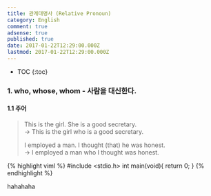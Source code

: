 ```yaml
---
title: 관계대명사 (Relative Pronoun)
category: English
comment: true
adsense: true
published: true
date: 2017-01-22T12:29:00.000Z
lastmod: 2017-01-22T12:29:00.000Z
---
```


* TOC
{:toc}

### 1. who, whose, whom - 사람을 대신한다.

#### 1.1 주어

> This is the girl. She is a good secretary. <br>
> -> This is the girl who is a good secretary.
>
> I employed a man. I thought (that) he was honest. <br>
> -> I employed a man who I thought was honest.

{% highlight viml %}
#include <stdio.h>
int main(void){
	return 0;
}
{% endhighlight %}

hahahaha
